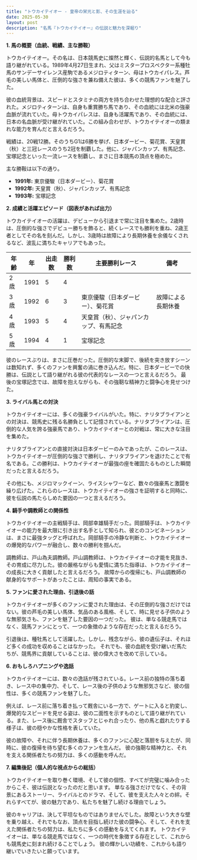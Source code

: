 ```yaml
---
title: "トウカイテイオー - 皇帝の栄光と影、その生涯を辿る"
date: 2025-05-30
layout: post
description: "名馬『トウカイテイオー』の伝説と魅力を深堀り"
---
```


**1. 馬の概要（血統、戦績、主な勝鞍）**

トウカイテイオー。その名は、日本競馬史に燦然と輝く、伝説的名馬として今も語り継がれている。1989年4月27日生まれ、父はミスタープロスペクター系種牡馬のサンデーサイレンス産駒であるメジロティターン、母はトウカイパレス。芦毛の美しい馬体と、圧倒的な強さを兼ね備えた彼は、多くの競馬ファンを魅了した。

彼の血統背景は、スピードとスタミナの両方を持ち合わせた理想的な配合と評された。メジロティターンは、自身も重賞勝ち馬であり、その血統には北米の強豪血脈が流れていた。母トウカイパレスは、自身も活躍馬であり、その血統には、日本の名血脈が受け継がれていた。この組み合わせが、トウカイテイオーの類まれな能力を育んだと言えるだろう。

戦績は、20戦12勝。そのうちG1は6勝を挙げ、日本ダービー、菊花賞、天皇賞（秋）と三冠レースのうち2冠を制覇した。他に、ジャパンカップ、有馬記念、宝塚記念といった一流レースを制覇し、まさに日本競馬の頂点を極めた。

主な勝鞍は以下の通り。

* **1991年:** 東京優駿（日本ダービー）、菊花賞
* **1992年:** 天皇賞（秋）、ジャパンカップ、有馬記念
* **1993年:** 宝塚記念


**2. 成績と活躍エピソード（図表があれば出力）**

トウカイテイオーの活躍は、デビューから引退まで常に注目を集めた。2歳時は、圧倒的な強さでデビュー勝ちを飾ると、続くレースでも勝利を重ね、2歳王者としてその名を刻んだ。しかし、3歳時は故障により長期休養を余儀なくされるなど、波乱に満ちたキャリアでもあった。

| 年齢 | 年 | 出走数 | 勝利数 | 主要勝利レース | 備考 |
|---|---|---|---|---|---|
| 2歳 | 1991 | 5 | 4 |  |  |
| 3歳 | 1992 | 6 | 3 | 東京優駿（日本ダービー）、菊花賞 | 故障による長期休養 |
| 4歳 | 1993 | 5 | 4 | 天皇賞（秋）、ジャパンカップ、有馬記念 |  |
| 5歳 | 1994 | 4 | 1 | 宝塚記念 |  |


彼のレースぶりは、まさに圧巻だった。圧倒的な末脚で、後続を突き放すシーンは数知れず、多くのファンを興奮の渦に巻き込んだ。特に、日本ダービーでの快勝は、伝説として語り継がれる彼の代表的なレースの一つと言えるだろう。  最後の宝塚記念では、故障を抱えながらも、その強靭な精神力と闘争心を見せつけた。


**3. ライバル馬との対決**

トウカイテイオーには、多くの強豪ライバルがいた。特に、ナリタブライアンとの対決は、競馬史に残る名勝負として記憶されている。ナリタブライアンは、圧倒的な人気を誇る強豪馬であり、トウカイテイオーとの対戦は、常に大きな注目を集めた。

ナリタブライアンとの直接対決は日本ダービーのみであったが、このレースは、トウカイテイオーが圧倒的な強さで勝利し、ナリタブライアンを退けたことで有名である。この勝利は、トウカイテイオーが最強の座を確固たるものとした瞬間だったと言えるだろう。

その他にも、メジロマックイーン、ライスシャワーなど、数々の強豪馬と激闘を繰り広げた。これらのレースは、トウカイテイオーの強さを証明すると同時に、彼を伝説の馬たらしめた要因の一つと言えるだろう。


**4. 騎手や調教師との関係性**

トウカイテイオーの主戦騎手は、岡部幸雄騎手だった。岡部騎手は、トウカイテイオーの能力を最大限に引き出す名手として知られ、彼とのコンビネーションは、まさに最強タッグと呼ばれた。岡部騎手の冷静な判断と、トウカイテイオーの爆発的なパワーが融合し、数々の勝利を掴んだ。

調教師は、戸山為夫調教師。戸山調教師は、トウカイテイオーの才能を見抜き、その育成に尽力した。彼の厳格ながらも愛情に満ちた指導は、トウカイテイオーの成長に大きく貢献したと言えるだろう。  故障からの復帰にも、戸山調教師の献身的なサポートがあったことは、周知の事実である。


**5. ファンに愛された理由、引退後の話**

トウカイテイオーが多くのファンに愛された理由は、その圧倒的な強さだけではない。彼の芦毛の美しい馬体、気品のある風格、そして、時に見せる子供のような無邪気さも、ファンを魅了した要因の一つだった。  彼は、単なる競走馬ではなく、競馬ファンにとって、一つの象徴のような存在だったと言えるだろう。

引退後は、種牡馬として活躍した。しかし、残念ながら、彼の遺伝子は、それほど多くの成功を収めることはなかった。  それでも、彼の血統を受け継いだ馬たちが、競馬界に貢献していることは、彼の偉大さを改めて示している。


**6. おもしろハプニングや逸話**

トウカイテイオーには、数々の逸話が残されている。レース前の独特の落ち着き、レース中の集中力、そして、レース後の子供のような無邪気さなど、彼の個性は、多くの競馬ファンを魅了した。

例えば、レース前に落ち着き払って厩舎にいる一方で、ゲートに入ると豹変し、爆発的なスピードを見せる姿は、彼の二面性を示すものとして語り継がれている。また、レース後に厩舎でスタッフとじゃれ合ったり、他の馬と戯れたりする様子は、彼の穏やかな性格を表していた。

彼の故障や、それに伴う長期休養は、多くのファンに心配と落胆を与えたが、同時に、彼の復帰を待ち望む多くのファンを生んだ。  彼の強靭な精神力と、それを支える関係者たちの努力は、多くの感動を呼んだ。


**7. 編集後記（個人的な視点からの総括）**

トウカイテイオーを取り巻く環境、そして彼の個性、すべてが完璧に噛み合ったからこそ、彼は伝説となったのだと思います。  単なる強さだけでなく、その背景にあるストーリー、ライバルとのドラマ、そして、彼を支えた人々との絆。それらすべてが、彼の魅力であり、私たちを魅了し続ける理由でしょう。

彼のキャリアは、決して平坦なものではありませんでした。故障という大きな壁を乗り越え、それでもなお、頂点を目指し続けた彼の闘争心、そして、それを支えた関係者たちの努力は、私たちに多くの感動を与えてくれます。  トウカイテイオーは、単なる競走馬ではなく、一つの時代を象徴する存在として、これからも競馬史に刻まれ続けることでしょう。  彼の輝かしい功績を、これからも語り継いでいきたいと願っています。
